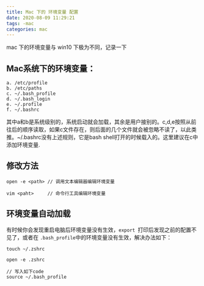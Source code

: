 ```yaml
---
title: Mac 下的 环境变量 配置
date: 2020-08-09 11:29:21
tags: -mac
categories: mac
---
```


mac 下的环境变量与 win10 下极为不同，记录一下
<!-- more -->
## Mac系统下的环境变量：
```
a. /etc/profile 
b. /etc/paths 
c. ~/.bash_profile 
d. ~/.bash_login 
e. ~/.profile 
f. ~/.bashrc 
```
其中a和b是系统级别的，系统启动就会加载，其余是用户接别的。c,d,e按照从前往后的顺序读取，如果c文件存在，则后面的几个文件就会被忽略不读了，以此类推。~/.bashrc没有上述规则，它是bash shell打开的时候载入的。这里建议在c中添加环境变量.

## 修改方法

```
open -e <path> // 调用文本编辑器编辑环境变量

vim <paht>     // 命令行工具编辑环境变量
```

## 环境变量自动加载

有时候你会发现重启电脑后环境变量没有生效，`export `打印后发现之前的配置不见了，或者在 `.bash_profile`中的环境变量没有生效，解决办法如下：

```
touch ~/.zshrc

open -e .zshrc

// 写入如下code
source ~/.bash_profile
```

